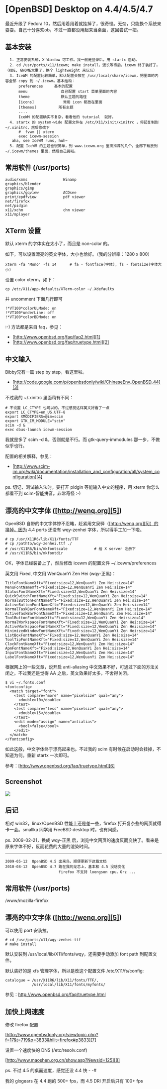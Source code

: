 # [OpenBSD] Desktop on 4.4/4.5/4.7

最近升级了 Fedora 10，然后用着用着就挂掉了，很奇怪。无奈，只能换个系统来耍耍。自己十分喜欢ob，不过一直都没用起来当桌面，这回尝试一把。

## 基本安装

```
  1. 正常安装系统，X Window 可工作。我一般是登录后，用 startx 启动。
  2. cd /usr/ports/x11/icewm; make install，漫长等待后，icewm 终于装好了。（KDE, GNOME太重了，换个 lightweight 来玩玩）
  3. IceWM 的配置比较简单，默认配置会放在 /usr/local/share/icewm，把里面的内容全部 copy 到 ~/.icewm。基本结构：
      preferences     基本的配置
      menu               自己配置 start 菜单里面的内容
      theme              默认主题的路径 
      [icons]             常用 icon 都放在里面
      [themes]          所有主题
      ....
      IceWM 的配置确实不复杂，看看他的 tutorial  就好。
  4. startx 的 system-wide 配置文件在 /etc/X11/xinit/xinitrc ，将起复制到 ~/.xinitrc，然后修改下
      #  fvwm || xterm
      exec icewm-session
   aha, see IceWM runs, huh~
  5. 配置 IceWM 的主题也很简单，到 www.icewm.org 里面推荐的几个，全部下载放到 ~/.icewm/themes 里面，然后自己挑啦。
  ```

## 常用软件 (/usr/ports)

```
audio/xmms                Winamp
graphics/blender
graphics/gimp
graphics/gqview           ACDsee
print/epdfview            pdf viewer
net/firefox
net/pidgin
x11/xchm                  chm viewer
x11/mplayer
```

## XTerm 设置

默认 xterm 的字体实在太小了，而且是 non-color 的。

如下，可以设置漂亮的英文字体，大小也恰好。（我的分辨率：1280 x 800）

```
xterm -fa 'Mono' -fs 14      # fa - fontface(字体), fs - fontsize(字体大小)
```

设置 color xterm，如下：

```
cp /etc/X11/app-defaults/XTerm-color ~/.Xdefaults
```

并 uncomment 下面几行即可

```
!*VT100*colorULMode: on
!*VT100*underLine: off
!*VT100*colorBDMode: on
```

:-) 方法都是来自 faq，参见：

 * [http://www.openbsd.org/faq/faq2.html][1]
 * [http://www.openbsd.org/faq/truetype.html][2]

## 中文输入

Bibby兄有一篇 step by step，看这里啦。

 * [http://code.google.com/p/openbsdonly/wiki/ChineseEnv_OpenBSD_44][3]

不过我的 ~/.xinitrc 里面稍有不同：

```shell
# 不设置 LC_CTYPE 也可以的，不过感觉这样英文好看了一点
export LC_CTYPE=en_US.UTF-8
export XMODIFIERS=@im=scim
export GTK_IM_MODULE="scim"
scim -d &
exec dbus-launch icewm-session
```

我就是多了 scim -d &，否则就是不行。而 gtk-query-immodules 那一步，不做似乎也行。

配置的相关解释，参见：

 * [http://www.scim-im.org/wiki/documentation/installation_and_configuration/all/system_configuration][4]

ps. 切记，测试输入法时，要打开 pidgin 等能输入中文的程序，用 xterm 你怎么都看不到 scim-智能拼音。非常奇怪 :-)

## 漂亮的中文字体 ([http://wenq.org][5])

OpenBSD 自带的中文字体惨不忍睹，赶紧用文泉驿（[http://wenq.org][5]）的换掉。因为 4.4 ports 还没有 wqy-zenhei 字体，所以得手工加一下啦。

```
# cp /usr/X11R6/lib/X11/fonts/TTF
# cp /pathto/wqy-zenhei.ttf ./
# /usr/X11R6/bin/mkfontscale            # 给 X server 注册下
# /usr/X11R6/bin/mkfontdir
```

OK，字体已经装备上了，然后修改  icewm 的配置文件 ~/.icewm/preferences

英文用 Fixed, 中文用 WenQuanYi Zen Hei (wqy-正黑)：

```
TitleFontNameXft="Fixed:size=12,WenQuanYi Zen Hei:size=14"
MenuFontNameXft="Fixed:size=12,WenQuanYi Zen Hei:size=14"
StatusFontNameXft="Fixed:size=12,WenQuanYi Zen Hei:size=14"
QuickSwitchFontNameXft="Fixed:size=12,WenQuanYi Zen Hei:size=14"
NormalButtonFontNameXft="Fixed:size=12,WenQuanYi Zen Hei:size=14"
ActiveButtonFontNameXft="Fixed:size=12,WenQuanYi Zen Hei:size=14"
NormalTaskBarFontNameXft="Fixed:size=12,WenQuanYi Zen Hei:size=14"
ActiveTaskBarFontNameXft="Fixed:size=12,WenQuanYi Zen Hei:size=14"
ToolButtonFontNameXft="Fixed:size=12,WenQuanYi Zen Hei:size=14"
NormalWorkspaceFontNameXft="Fixed:size=12,WenQuanYi Zen Hei:size=14"
ActiveWorkspaceFontNameXft="Fixed:size=12,WenQuanYi Zen Hei:size=14"
MinimizedWindowFontNameXft="Fixed:size=12,WenQuanYi Zen Hei:size=14"
ListBoxFontNameXft="Fixed:size=12,WenQuanYi Zen Hei:size=14"
ToolTipFontNameXft="Fixed:size=12,WenQuanYi Zen Hei:size=14"
ClockFontNameXft="Fixed:size=12,WenQuanYi Zen Hei:size=14"
ApmFontNameXft="Fixed:size=12,WenQuanYi Zen Hei:size=14"
InputFontNameXft="Fixed:size=12,WenQuanYi Zen Hei:size=14"
LabelFontNameXft="Fixed:size=12,WenQuanYi Zen Hei:size=14"
```

根据网上的一些文章，说开启 anti-aliasing 中文效果不好，可通过下面的方法关闭之。不过我还是觉得 AA 之后，英文效果好太多，不舍得关闭。

```
$ vi ~/.fonts.conf
<fontconfig>
  <match target="font">
    <test compare="more" name="pixelsize" qual="any">
      <double>10</double>
    </test>
    <test compare="less" name="pixelsize" qual="any">
      <double>15</double>
    </test>
    <edit mode="assign" name="antialias">
      <bool>false</bool>
    </edit>
  </match>
</fontconfig>
```

如此这般，中文字体终于漂亮起来也。不过我的 scim 有时候在启动时会挂掉，不知道为何。重新 startx 一次即可。

参考：[http://www.openbsd.org/faq/truetype.html][6]

## Screenshot

![](2010_08_07_openbsd_4.7_on_loongson_image_01.png)

## 后记

相对 win32，linux/OpenBSD 性能上还是差一些，firefox 打开复杂些的网页就得卡一会。smallka 同学用 FreeBSD desktop 时，也有同感。

ps. 2009-02-21，换成 wqy-正黑 后，浏览中文网页的速度反而变快了。看来是原来字体不好，反而花费的大量的渲染时间。

----------------------------------
```
2009-05-12  OpenBSD 4.5 出来鸟，顺便更新下这篇文档
2010-08-12  OpenBSD 4.7 跑在我的龙芯上，基本和 4.5 没啥变化
                        firefox 不支持 loongson cpu，Orz ...
```

## 常用软件 (/usr/ports)

/www/mozilla-firefox

## 漂亮的中文字体 ([http://wenq.org][5])

可以使用 port 安装拉。

```
# cd /usr/ports/x11/wqy-zenhei-ttf
# make install
```

默认安装到 /usr/local/lib/X11/fonts/wqy，还需要手动添加 font path 到配置文件。

默认装好的是 xfs 管理字体，所以是改这个配置文件 /etc/X11/fs/config:

```
catalogue = /usr/X11R6/lib/X11/fonts/TTF/,
            /usr/local/lib/X11/fonts/myfonts/
```

参见：http://www.openbsd.org/faq/truetype.html

## 加快上网速度

修改 firefox 配置

[http://www.openbsdonly.org/viewtopic.php?f=17&t=719&p=3833&hilit=firefox#p3833][7]

设置一个速度快的 DNS (/etc/resolv.conf)

[http://www.maoshen.org.cn/show.asp?Newsid=125][8]

ps. 不过 4.5 的桌面速度，感觉还没 4.4 快 - -#

我的 glxgears 在 4.4 跑的 500+ fps，而 4.5 DRI 开启后只有 100+ fps


[1]:http://www.openbsd.org/faq/faq2.html
[2]:http://www.openbsd.org/faq/truetype.html
[3]:http://code.google.com/p/openbsdonly/wiki/ChineseEnv_OpenBSD_44
[4]:http://www.scim-im.org/wiki/documentation/installation_and_configuration/all/system_configuration
[5]:http://wenq.org
[6]:http://www.openbsd.org/faq/truetype.html
[7]:http://www.openbsdonly.org/viewtopic.php?f=17&t=719&p=3833&hilit=firefox#p3833
[8]:http://www.maoshen.org.cn/show.asp?Newsid=125
